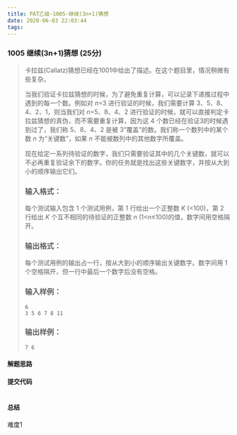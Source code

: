 ```yaml
---
title: PAT乙级-1005-继续(3n+1)猜想
date: 2020-06-03 22:03:44
tags:
---
```


### 1005 继续(3n+1)猜想 (25分)

> 卡拉兹(Callatz)猜想已经在1001中给出了描述。在这个题目里，情况稍微有些复杂。
>
> 当我们验证卡拉兹猜想的时候，为了避免重复计算，可以记录下递推过程中遇到的每一个数。例如对 *n*=3 进行验证的时候，我们需要计算 3、5、8、4、2、1，则当我们对 *n*=5、8、4、2 进行验证的时候，就可以直接判定卡拉兹猜想的真伪，而不需要重复计算，因为这 4 个数已经在验证3的时候遇到过了，我们称 5、8、4、2 是被 3“覆盖”的数。我们称一个数列中的某个数 *n* 为“关键数”，如果 *n* 不能被数列中的其他数字所覆盖。
>
> 现在给定一系列待验证的数字，我们只需要验证其中的几个关键数，就可以不必再重复验证余下的数字。你的任务就是找出这些关键数字，并按从大到小的顺序输出它们。
>
> ### 输入格式：
>
> 每个测试输入包含 1 个测试用例，第 1 行给出一个正整数 *K* (<100)，第 2 行给出 *K* 个互不相同的待验证的正整数 *n* (1<*n*≤100)的值，数字间用空格隔开。
>
> ### 输出格式：
>
> 每个测试用例的输出占一行，按从大到小的顺序输出关键数字。数字间用 1 个空格隔开，但一行中最后一个数字后没有空格。
>
> ### 输入样例：
>
> ```in
> 6
> 3 5 6 7 8 11
> ```
>
> ### 输出样例：
>
> ```out
> 7 6
> ```

#### 解题思路



#### 提交代码

```c++

```

#### 总结

难度1